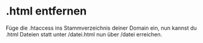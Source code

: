 # .html entfernen

Füge die .htaccess ins Stammverzeichnis deiner Domain ein, nun kannst du .html Dateien statt unter <domain>/datei.html nun über <domain>/datei erreichen.

